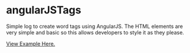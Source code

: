 # angularJSTags
Simple log to create word tags using AngularJS. The HTML elements are very simple and basic so this allows developers to style it as they please.

<a class="jsbin-embed" href="https://jsbin.com/wakemakudu/embed?output">View Example Here.</a><script src="https://static.jsbin.com/js/embed.min.js?3.35.9"></script>
